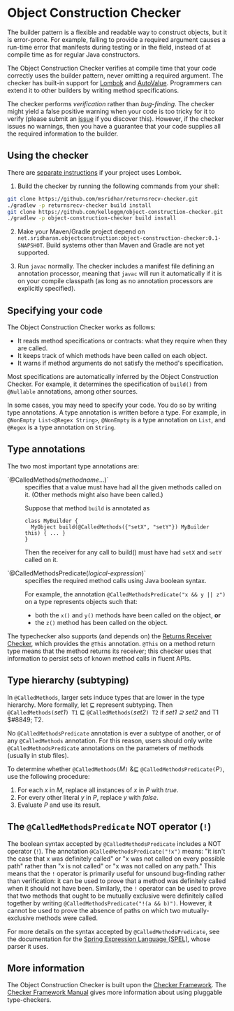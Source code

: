 # Object Construction Checker

The builder pattern is a flexible and readable way to construct objects, but
it is error-prone.  For example, failing to provide a required argument causes
a run-time error that manifests during testing or in the field, instead of
at compile time as for regular Java constructors.

The Object Construction Checker verifies at compile time that your code
correctly uses the builder pattern, never omitting a required argument.
The checker has built-in support for [Lombok](https://projectlombok.org/)
and
[AutoValue](https://github.com/google/auto/blob/master/value/userguide/index.md).
Programmers can extend it to other builders by writing method
specifications.

The checker performs *verification* rather than *bug-finding*.  The checker
might yield a false positive warning when your code is too tricky for it to
verify (please submit an
[issue](https://github.com/kelloggm/object-construction-checker/issues) if
you discover this).  However, if the checker issues no warnings, then you
have a guarantee that your code supplies all the required information to
the builder.


## Using the checker

There are [separate instructions](README-LOMBOK.md) if your project uses Lombok.

1. Build the checker by running the following commands from your shell:

  ```bash
  git clone https://github.com/msridhar/returnsrecv-checker.git
  ./gradlew -p returnsrecv-checker build install
  git clone https://github.com/kelloggm/object-construction-checker.git
  ./gradlew -p object-construction-checker build install
  ```

2. Make your Maven/Gradle project depend on `net.sridharan.objectconstruction:object-construction-checker:0.1-SNAPSHOT`.
Build systems other than Maven and Gradle are not yet supported.

3. Run `javac` normally.
The checker includes a manifest file defining an annotation processor, meaning that `javac` will run it
automatically if it is on your compile classpath (as long as no annotation processors are explicitly specified).

## Specifying your code

The Object Construction Checker works as follows:
 * It reads method specifications or contracts:  what they require when they are called.
 * It keeps track of which methods have been called on each object.
 * It warns if method arguments do not satisfy the method's specification.

Most specifications are automatically inferred by the Object Construction
Checker.  For example, it determines the specification of `build()` from
`@Nullable` annotations, among other sources.

In some cases, you may need to specify your code.  You do so by
writing type annotations.  A type annotation is written before a type.  For
example, in `@NonEmpty List<@Regex String>`, `@NonEmpty` is a type
annotation on `List`, and `@Regex` is a type annotation on `String`.

## Type annotations

The two most important type annotations are:
<dl>
<dt>`@CalledMethods(<em>methodname</em>...)`</dt>
<dd>specifies that a value must have had all the given methods called on it.
(Other methods might also have been called.)

Suppose that method `build` is annotated as
```
class MyBuilder {
  MyObject build(@CalledMethods({"setX", "setY"}) MyBuilder this) { ... }
}
```
Then the receiver for any call to build() must have had `setX` and `setY` called on it.
</dd>

<dt>`@CalledMethodsPredicate(<em>logical-expression</em>)`</dt>
<dd>specifies the required method calls using Java boolean syntax.

For example, the annotation `@CalledMethodsPredicate("x && y || z")` on a type represents
objects such that:
* both the `x()` and `y()` methods have been called on the object, **or**
* the `z()` method has been called on the object.
</dd>
</dl>

The typechecker also supports (and depends on) the
[Returns Receiver Checker](https://github.com/msridhar/returnsrecv-checker), which provides the
`@This` annotation. `@This` on a method return type means that the method returns its receiver;
this checker uses that information to persist sets of known method calls in fluent APIs.

## Type hierarchy (subtyping)

In `@CalledMethods`, larger sets induce types that are lower in the type hierarchy.
More formally, let &#8849; represent subtyping.  Then
`@CalledMethods(`*set1*`) T1` &#8849; `@CalledMethods(`*set2*`) T2` if  *set1 &supe; set2* and T1 $#8849; T2.

No `@CalledMethodsPredicate` annotation is ever a subtype of another, or of
any `@CalledMethods` annotation. For this reason,
users should only write `@CalledMethodsPredicate` annotations on the parameters of
methods (usually in stub files).

To determine whether `@CalledMethods(`*M*`)` &&#8849; `@CalledMethodsPredicate(`*P*`)`,
use the following procedure:

1. For each *x* in *M*, replace all instances of *x* in *P* with *true*.
2. For every other literal *y* in *P*, replace *y* with *false*.
3. Evaluate *P* and use its result.

## The `@CalledMethodsPredicate` NOT operator (`!`)

The boolean syntax accepted by `@CalledMethodsPredicate` includes a NOT operator (`!`).
The annotation `@CalledMethodsPredicate("!x")` means: "it isn't the case that x was
definitely called" or "x was not called on every possible path" rather than
"x is not called" or "x was not called on any path." This means that the `!` operator
is primarily useful for unsound bug-finding rather than verification: it can be used
to prove that a method was definitely called when it should not have been.
Similarly, the `!` operator can be used to prove that two methods that ought to be
mutually exclusive were definitely called together by writing
`@CalledMethodsPredicate("!(a && b)")`. However, it cannot be used to prove the
absence of paths on which two mutually-exclusive methods were called.

For more details
on the syntax accepted by `@CalledMethodsPredicate`, see the documentation for
the
[Spring Expression Language (SPEL)](https://docs.spring.io/spring/docs/3.0.x/reference/expressions.html),
whose parser it uses.


## More information

The Object Construction Checker is built upon the [Checker
Framework](https://checkerframework.org/).  The [Checker Framework
Manual](https://checkerframework.org/manual/) gives more information about
using pluggable type-checkers.

